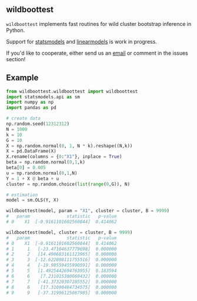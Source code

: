 ## wildboottest

`wildboottest` implements fast routines for wild cluster 
bootstrap inference in Python. 

Support for [statsmodels](https://github.com/statsmodels/statsmodels) and 
[linearmodels](https://github.com/bashtage/linearmodels) is work in progress.

If you'd like to cooperate, either send us an 
[email](alexander-fischer1801@t-online.de) or comment in the issues section!


## Example 

```python
from wildboottest.wildboottest import wildboottest
import statsmodels.api as sm
import numpy as np
import pandas as pd

# create data
np.random.seed(12312312)
N = 1000
k = 10
G = 10
X = np.random.normal(0, 1, N * k).reshape((N,k))
X = pd.DataFrame(X)
X.rename(columns = {0:"X1"}, inplace = True)
beta = np.random.normal(0,1,k)
beta[0] = 0.005
u = np.random.normal(0,1,N)
Y = 1 + X @ beta + u
cluster = np.random.choice(list(range(0,G)), N)

# estimation
model = sm.OLS(Y, X)

wildboottest(model, param = "X1", cluster = cluster, B = 9999)
#   param              statistic   p-value
# 0    X1  [-0.9161101602560844]  0.414062

wildboottest(model, cluster = cluster, B = 9999)
#   param              statistic   p-value
# 0    X1  [-0.9161101602560844]  0.414062
# 1     1   [-23.47104637779698]  0.000000
# 2     2   [14.490683161123965]  0.000000
# 3     3  [-12.622808111755516]  0.000000
# 4     4   [-19.98559455990591]  0.000000
# 5     5   [1.4925442694763955]  0.183594
# 6     6    [7.231015380060432]  0.000000
# 7     7   [-41.37320307285552]  0.000000
# 8     8    [17.31090484734575]  0.000000
# 9     9   [-37.31996125067985]  0.000000
```
